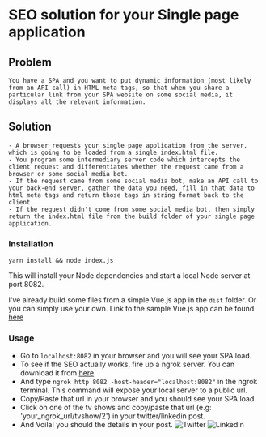 # SEO solution for your Single page application

## Problem
```
You have a SPA and you want to put dynamic information (most likely from an API call) in HTML meta tags, so that when you share a particular link from your SPA website on some social media, it displays all the relevant information.
```
## Solution
```
- A browser requests your single page application from the server, which is going to be loaded from a single index.html file.
- You program some intermediary server code which intercepts the client request and differentiates whether the request came from a browser or some social media bot.
- If the request came from some social media bot, make an API call to your back-end server, gather the data you need, fill in that data to html meta tags and return those tags in string format back to the client.
- If the request didn't come from some social media bot, then simply return the index.html file from the build folder of your single page application.
```
### Installation
```
yarn install && node index.js
```
This will install your Node dependencies and start a local Node server at port 8082.

I've already build some files from a simple Vue.js app in the `dist` folder. Or you can simply use your own.
Link to the sample Vue.js app can be found [here](https://pip.pypa.io/en/stable/)

### Usage
- Go to `localhost:8082` in your browser and you will see your SPA load.
- To see if the SEO actually works, fire up a ngrok server. You can download it from [here](https://ngrok.com/download)
- And type `ngrok http 8082 -host-header="localhost:8082"` in the ngrok terminal. This command will expose your local server to a public url.
- Copy/Paste that url in your browser and you should see your SPA load.
- Click on one of the tv shows and copy/paste that url (e.g: 'your_ngrok_url/tvshow/2') in your twitter/linkedin post.
- And Voila! you should the details in your post.
 ![Twitter](https://user-images.githubusercontent.com/11159443/95107020-c512fa00-0752-11eb-9f81-f1940f8e10c5.png)
 ![LinkedIn](https://user-images.githubusercontent.com/11159443/95107019-c47a6380-0752-11eb-87b3-0eb96873d700.png)
